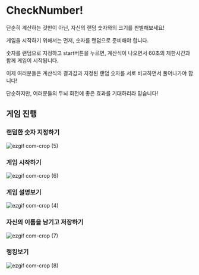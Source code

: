 # CheckNumber!

단순히 계산하는 것만이 아닌, 자신의 랜덤 숫자와의 크기를 판별해보세요!

게임을 시작하기 위해서는 먼저, 숫자를 랜덤으로 준비해야 합니다.

숫자를 랜덤으로 지정하고 start버튼을 누르면, 계산식이 나오면서 60초의 제한시간과 함께 게임이 시작됩니다.

이제 여러분들은 계산식의 결과값과 지정된 랜덤 숫자를 서로 비교하면서 풀어나가야 합니다!

단순하지만, 여러분들의 두뇌 회전에 좋은 효과를 기대하리라 믿습니다!

## 게임 진행

### 랜덤한 숫자 지정하기
![ezgif com-crop (5)](https://user-images.githubusercontent.com/49430407/92049277-f059a080-edc4-11ea-9e0a-232802705d6f.gif)

### 게임 시작하기
![ezgif com-crop (6)](https://user-images.githubusercontent.com/49430407/92049374-36166900-edc5-11ea-9525-36b9fa710e25.gif)

### 게임 설명보기
![ezgif com-crop (4)](https://user-images.githubusercontent.com/49430407/92049177-ac669b80-edc4-11ea-955e-deaacf2d54ff.gif)

### 자신의 이름을 남기고 저장하기
![ezgif com-crop (7)](https://user-images.githubusercontent.com/49430407/92049490-99080000-edc5-11ea-84dd-10e84fd7cb9c.gif)

### 랭킹보기
![ezgif com-crop (8)](https://user-images.githubusercontent.com/49430407/92049604-d8cee780-edc5-11ea-801d-71bbef706a4d.gif)
